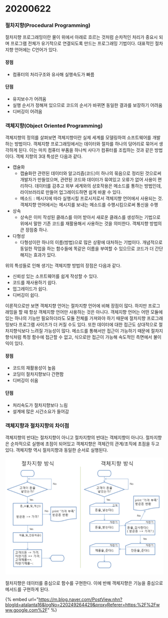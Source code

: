 # 20200622

###  절차지향\(Procedural Programming\)

 절차지향 프로그래밍이란 물이 위에서 아래로 흐르는 것처럼 순차적인 처리가 중요시 되며 프로그램 전체가 유기적으로 연결되도록 만드는 프로그래밍 기법이다. 대표적인 절차지향 언어에는 C언어가 있다.

####  장점

*  컴퓨터의 처리구조와 유사해 실행속도가 빠름

####  단점

*  유지보수가 어려움
* 실행 순서가 정해져 있으므로 코드의 순서가 바뀌면 동일한 결과를 보장하기 어려움
* 디버깅이 어려움

###  객체지향\(Object Oriented Programming\)

 객체지향의 정의를 살펴보면 객체지향이란 실제 세계를 모델링하여 소프트웨어를 개발하는 방법이다. 객체지향 프로그래밍에서는 데이터와 절차를 하나의 덩어리로 묶어서 생각하게 된다. 이는 마치 컴퓨터 부품을 하나씩 사다가 컴퓨터를 조립하는 것과 같은 방법이다. 객체 지향의 3대 특성은 다음과 같다.

* 캡슐화
  * 캡슐화란 관련된 데이터와 알고리즘\(코드\)이 하나의 묶음으로 정리된 것으로써 개발자가 만들었으며, 관련된 코드와 데이터가 묶여있고 오류가 없어 사용이 편리하다. 데이터를 감추고 외부 세계와의 상호작용은 메소드를 통하는 방법인데, 라이브러리로 만들어 업그레이드하면 쉽게 바꿀 수 있다.
  * 메소드 : 메시지에 따라 실행시킬 프로시저로서 객체지향 언어에서 사용되는 것. 객체지향 언어에서는 메시지를 보내는 메소드를 수행시킴으로써 통신을 수행
* 상속
  * 상속은 이미 작성된 클래스를 이어 받아서 새로운 클래스를 생성하는 기법으로 위에서 말한 기존 코드를 재활용해서 사용하는 것을 의미한다. 객체지향 방법의 큰 장점중 하나.
* 다형성
  * 다형성이란 하나의 이름\(방법\)으로 많은 상황에 대처하는 기법이다. 개념적으로 동일한 작업을 하는 함수들에 똑같은 이름을 부여할 수 있으므로 코드가 더 간단해지는 효과가 있다.

 위의 특성들로 인해 생기는 객체지향 방법의 장점은 다음과 같다.

*  신뢰성 있는 소프트웨어를 쉽게 작성할 수 있다.
* 코드를 재사용하기 쉽다.
* 업그레이드가 쉽다.
* 디버깅이 쉽다.

 이론적으로만 보면 객체지향 언어는 절차지향 언어에 비해 장점이 많다. 하지만 프로그래밍을 할 때 항상 객체지향 언어만 사용하는 것은 아니다. 객체지향 언어는 어떤 모듈에 있는 하나의 기능만 필요하더라도 모듈 전체를 가져와야 하기 때문에 절차지향 프로그래밍보다 프로그램 사이즈가 더 커질 수도 있다. 또한 데이터에 대한 접근도 상대적으로 절차지향식보다 느려질 가능성이 많다. 메소드를 통해서만 접근이 가능하기 때문에 절차지향식처럼 특정 함수에 접근할 수  없고, 식으로만 접근이 가능해 속도적인 측면에서 불이익이 있다.

####  장점

*  코드의 재활용성이 높음
* 코딩이 절차지향보다 간편함
* 디버깅이 쉬움

####  단점

* 처리속도가 절차지향보다 느림
* 설계에 많은 시간소요가 들어감

###  객체지향과 절차지향의 차이점

 객체지향의 반대는 절차지향이 아니고 절차지향의 반대는 객체지향이 아니다. 절차지향은 순차적으로 실행에 초점이 되어있고 객체지향은 객체간의 관계/조직에 초점을 두고 있다. 객체지향 역시 절차지향과 동일한 순서로 실행된다.

![](../.gitbook/assets/image%20%28135%29.png)

 절차지향은 데이터를 중심으로 함수를 구현한다. 이에 반해 객체지향은 기능을 중심으로 메서드를 구현하게 된다.

{% embed url="https://m.blog.naver.com/PostView.nhn?blogId=atalanta16&logNo=220249264429&proxyReferer=https:%2F%2Fwww.google.com%2F" %}




